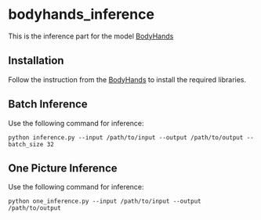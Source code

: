 # bodyhands_inference

This is the inference part for the model [BodyHands](https://github.com/cvlab-stonybrook/BodyHands)

## Installation

Follow the instruction from the [BodyHands](https://github.com/cvlab-stonybrook/BodyHands?tab=readme-ov-file#installation) to install the required libraries.

## Batch Inference

Use the following command for inference:

```
python inference.py --input /path/to/input --output /path/to/output --batch_size 32
```

## One Picture Inference

Use the following command for inference:

```
python one_inference.py --input /path/to/input --output /path/to/output
```
